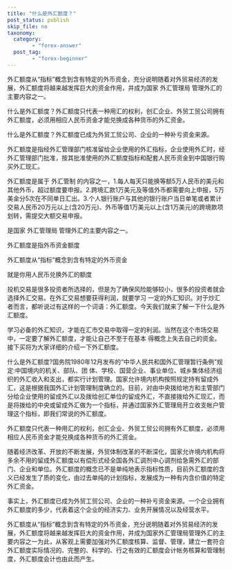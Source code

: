 ```yaml
---
title: "什么是外汇额度？"
post_status: publish
skip_file: no
taxonomy:
  category:
        - "forex-answer"
  post_tag:
        - "forex-beginner"
---
```


外汇额度从“指标”概念到含有特定的外币资金，充分说明随着对外贸易经济的发展，外汇额度将越来越发挥巨大的资金作用，并成为国家 外汇管理局 管理外汇的主要内容之一。

什么是外汇额度？外汇额度只代表一种用汇的权利，创汇企业、外贸工贸公司拥有外汇额度，必须用相应人民币资金才能兑换成各种货币的外汇资金。

什么是外汇额度？外汇额度已成为外贸工贸公司、企业的一种补亏资金来源。

外汇额度是指经外汇管理部门核准留给企业使用的外汇指标，企业使用外汇时，经外汇管理部门批准，按其批准使用的外汇额度指标和配套人民币资金到中国银行购买外汇现汇。

外汇额度是属于 外汇管制 的内容之一，1.每人每天只能换等额5万人民币的美元和其他外币，超过额度要申报。2.跨境汇款1万美元及等值外币都需要向上申报，5万美金分5次在不同单日汇出。3.个人银行账户与其他的银行账户当日单笔或者累计交易人民币20万元以上(含20万元)、外币等值1万美元以上(含1万美元)的跨境款项划转，需提交大额交易申报。

是国家 外汇管理局 管理外汇的主要内容之一。

外汇额度是指外币资金额度

外汇额度从“指标”概念到含有特定的外币资金

就是你用人民币兑换外汇的额度

投机交易是很多投资者所选择的，但是为了确保风险能够较小，很多的投资者就会选择外汇交易。在外汇交易想要获得利润，就要学习 一定的外汇知识。对于炒汇者而言，都听说过有这样的一个词语：外汇额度。今天我们就来了解一下什么是外汇额度。

学习必备的外汇知识，才能在汇市交易中取得一定的利润。当然在这个市场交易中，一定要了解外汇额度，才能让自己不至于在基本 得概念上失去自己的资金。接下买将为大家详细的介绍一下外汇额度。

什么是外汇额度?国务院1980年12月发布的“中华人民共和国外汇管理暂行条例”规定:中国境内的机关、部队、团 体、学校、国营企业、事业单位、城乡集体经济组织的外汇收入和支出，都实行计划管理。国家允许境内机构按照规定持有留成外汇，这是根据我国外汇计划管理制度确立的。目前，对由中央拨给地方和主管部门分给企业使用的留成外汇以及拨给创汇单位的留成外汇，不直接拨给外汇现汇，而是将拨给的中央或留成外汇做为一个指标，并通过国家外汇管理局开立收支帐户管理这个指标，即我们常说的外汇额度。

外汇额度只代表一种用汇的权利，创汇企业、外贸工贸公司拥有外汇额度，必须用相应人民币资金才能兑换成各种货币的外汇资金。

随着经济改革、开放的不断发展，外贸体制改革的不断深化，国家允许境内机构将多余不用的留成外汇额度以有偿形式经全国各外汇调剂中心调剂给急需外汇的部门、企业和单位。外汇额度的概念已不是单纯地表示指标性质，目前外汇额度的含义已经发生了质的变化，由过去单纯的计划指标，发展成为一种有内含价值的特定外汇资金。

事实上，外汇额度已成为外贸工贸公司、企业的一种补亏资金来源。一个企业拥有外汇额度的多少，代表着这个企业的经济实力、业务开展情况以及经营水平。

外汇额度从“指标”概念到含有特定的外币资金，充分说明随着对外贸易经济的发展，外汇额度将越来越发挥巨大的资金作用，并成为国家外汇管理局管理外汇的主要内容之一为此，从客观上需要加强对外汇额度核算、监督、管理，建立一套符合外汇额度实际情况的、完整的、科学的、行之有效的汇额度会计帐务核算和管理制度，外汇额度会计也由此而产生。
